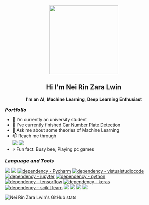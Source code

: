 <div align="center"><img width="auto" height="220px" src="https://ouch-cdn2.icons8.com/BspfrbRwYEUcdvjtFw6e-7RCiGlMGP_24gkRM5IGJFQ/rs:fit:952:912/czM6Ly9pY29uczgu/b3VjaC1wcm9kLmFz/c2V0cy9wbmcvMTI3/LzQxODFmMTUwLTBh/YjQtNDEwMi04YTA2/LWQwYmViNjVkYmFh/OC5wbmc.png" /></div>

<h2 align="center">Hi I'm Nei Rin Zara Lwin</h2>
<p align="center">𝐈'𝐦 𝐚𝐧 𝐀𝐈, 𝐌𝐚𝐜𝐡𝐢𝐧𝐞 𝐋𝐞𝐚𝐫𝐧𝐢𝐧𝐠, 𝐃𝐞𝐞𝐩 𝐋𝐞𝐚𝐫𝐧𝐢𝐧𝐠 𝐄𝐧𝐭𝐡𝐮𝐬𝐢𝐚𝐬𝐭</p>


𝙋𝙤𝙧𝙩𝙛𝙤𝙡𝙞𝙤

- 🔭 I’m currently an university student
- 🌱 I've currently finished [Car Number Plate Detection](https://github.com/neirinzaralwin/License-Plate-Detection)
- 💬 Ask me about some theories of Machine Learning
- 📫 Reach me through <br>
<a href='https://www.facebook.com/lwinneirinzara'><img src = 'https://img.shields.io/badge/Nei Rin Zara Lwin-white?style=for-the-badge&logo=facebook&logoColor=1877F2'></a>
<a href='https://www.instagram.com/nei_rin_zara_lwin/'><img src = 'https://img.shields.io/badge/@nei_rin_zara_lwin-white?style=for-the-badge&logo=instagram&logoColor=E4405F'></a>
- ⚡ Fun fact: Busy bee, Playing pc games


𝙇𝙖𝙣𝙜𝙪𝙖𝙜𝙚 𝙖𝙣𝙙 𝙏𝙤𝙤𝙡𝙨

<p align="left"> 
    <a href = 'https://pytorch.org'><img src = 'https://img.shields.io/badge/-Pytorch-white?style=for-the-badge&logo=pytorch'></img></a>
    <a href = 'https://www.anaconda.com/'><img src = 'https://img.shields.io/badge/-Anaconda-white?style=for-the-badge&logo=anaconda'></img></a>
    <a href="https://www.npmjs.com/package/Pycharm"><img src="https://img.shields.io/badge/Pycharm-white?style=for-the-badge&logo=Pycharm&logoColor=black" alt="dependency - Pycharm"></a>
    <a href="https://code.visualstudio.com/"><img src="https://img.shields.io/badge/vscode-white?style=for-the-badge&logo=visualstudiocode&logoColor=blue" alt="dependency - vistualstudiocode" alt="Package - virtualstudiocode"></a>
    <a href="https://jupyter.org/"><img src="https://img.shields.io/badge/jupyter-white?style=for-the-badge&logo=jupyter&logoColor=default" alt="dependency - jupyter" alt="Package - jupyter"></a>
    <a href="https://www.python.org/"><img src="https://img.shields.io/badge/python-white?style=for-the-badge&logo=python&logoColor=default" alt="dependency - python" alt="Package - python"></a>
    <a href="https://www.tensorflow.org/"><img src="https://img.shields.io/badge/tensorflow-white?style=for-the-badge&logo=tensorflow&logoColor=default" alt="dependency - tensorflow" alt="Package - tensorflow"></a>
    <a href="https://keras.io/"><img src="https://img.shields.io/badge/keras-white?style=for-the-badge&logo=keras&logoColor=red" alt="dependency - keras" alt="Package - keras"></a>
    <a href="https://scikit-learn.org/stable/"><img src="https://img.shields.io/badge/scikit learn-white?style=for-the-badge&logo=scikit learn&logoColor=red" alt="dependency - scikit learn" alt="Package - scikit learn"></a>
<a href="https://www.microsoft.com/"><img src="https://img.shields.io/badge/Window 11-white?style=for-the-badge&logo=windows&logoColor=0078D6"></a> 
<a href="https://dart.dev/"><img src="https://img.shields.io/badge/Dart-white?style=for-the-badge&logo=dart&logoColor=0175C2"></a>
<a href="https://flutter.dev/"><img src="https://img.shields.io/badge/Flutter-white?style=for-the-badge&logo=flutter&logoColor=02569B"></a> 
<a href="https://flutter.dev/"><img src="https://img.shields.io/badge/NVIDIA-GTX1660Ti-76B900?style=for-the-badge&logo=nvidia&logoColor=white"></a> 
</p>

![Nei Rin Zara Lwin's GitHub stats](https://github-readme-stats.vercel.app/api?username=neirinzaralwin&show_icons=true&theme=radical&text_color=black&bg_color=white&title_color=5200bd&icon_color=blue)
